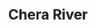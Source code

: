 ---
title: "Chera River"
title_bn: "ছেঁড়া  নদী"
description: "It started from the Kalni River at Karimganj in Kishorganj and passed Paradoh Beel, Bapna Beel then dividing into three parts at Fulpur Borodiya beel started towards Patharikandi and Khagrakandi."
---